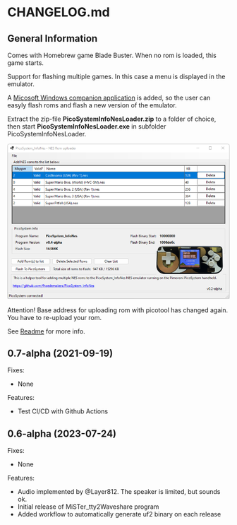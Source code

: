 # CHANGELOG.md

## General Information

Comes with Homebrew game Blade Buster. When no rom is loaded, this game starts.

Support for flashing multiple games. In this case a menu is displayed in the emulator.

A [Micosoft Windows companion application](https://github.com/fhoedemakers/PicoSystemInfoNesLoader) is added, so the user can easyly flash roms and flash a new version of the emulator.  

Extract the zip-file **PicoSystemInfoNesLoader.zip** to a folder of choice, then start **PicoSystemInfoNesLoader.exe** in subfolder PicoSystemInfoNesLoader.

![Screenshot](https://github.com/fhoedemakers/PicoSystemInfoNesLoader/blob/master/assets/Screen.png)

Attention! Base address for uploading rom with picotool has changed again. You have to re-upload your rom.

See [Readme](https://github.com/fhoedemakers/PicoSystem_InfoNes/blob/master/README.md) for more info.

## 0.7-alpha (2021-09-19)

Fixes:

 - None

Features:

- Test CI/CD with Github Actions

## 0.6-alpha (2023-07-24)

Fixes:

 - None
 
Features:

 - Audio implemented by @Layer812. The speaker is limited, but sounds ok.
 - Initial release of MiSTer_tty2Waveshare program
 - Added workflow to automatically generate uf2 binary on each release